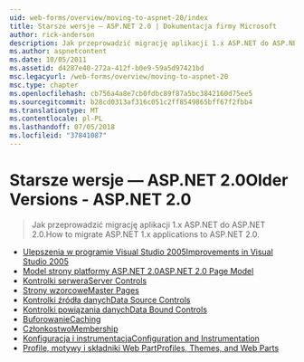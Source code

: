 ```yaml
---
uid: web-forms/overview/moving-to-aspnet-20/index
title: Starsze wersje — ASP.NET 2.0 | Dokumentacja firmy Microsoft
author: rick-anderson
description: Jak przeprowadzić migrację aplikacji 1.x ASP.NET do ASP.NET 2.0.
ms.author: aspnetcontent
ms.date: 10/05/2011
ms.assetid: d4287e40-272a-412f-b0e9-59a5d97421bd
msc.legacyurl: /web-forms/overview/moving-to-aspnet-20
msc.type: chapter
ms.openlocfilehash: cb756a4a8e7cb0fdbc89f87a5bc3842160d75ee5
ms.sourcegitcommit: b28cd0313af316c051c2ff8549865bff67f2fbb4
ms.translationtype: MT
ms.contentlocale: pl-PL
ms.lasthandoff: 07/05/2018
ms.locfileid: "37841087"
---
```

<a name="older-versions---aspnet-20"></a><span data-ttu-id="c7b9e-103">Starsze wersje — ASP.NET 2.0</span><span class="sxs-lookup"><span data-stu-id="c7b9e-103">Older Versions - ASP.NET 2.0</span></span>
====================
> <span data-ttu-id="c7b9e-104">Jak przeprowadzić migrację aplikacji 1.x ASP.NET do ASP.NET 2.0.</span><span class="sxs-lookup"><span data-stu-id="c7b9e-104">How to migrate ASP.NET 1.x applications to ASP.NET 2.0.</span></span>


- [<span data-ttu-id="c7b9e-105">Ulepszenia w programie Visual Studio 2005</span><span class="sxs-lookup"><span data-stu-id="c7b9e-105">Improvements in Visual Studio 2005</span></span>](improvements-in-visual-studio-2005.md)
- [<span data-ttu-id="c7b9e-106">Model strony platformy ASP.NET 2.0</span><span class="sxs-lookup"><span data-stu-id="c7b9e-106">ASP.NET 2.0 Page Model</span></span>](the-asp-net-2-0-page-model.md)
- [<span data-ttu-id="c7b9e-107">Kontrolki serwera</span><span class="sxs-lookup"><span data-stu-id="c7b9e-107">Server Controls</span></span>](server-controls.md)
- [<span data-ttu-id="c7b9e-108">Strony wzorcowe</span><span class="sxs-lookup"><span data-stu-id="c7b9e-108">Master Pages</span></span>](master-pages.md)
- [<span data-ttu-id="c7b9e-109">Kontrolki źródła danych</span><span class="sxs-lookup"><span data-stu-id="c7b9e-109">Data Source Controls</span></span>](data-source-controls.md)
- [<span data-ttu-id="c7b9e-110">Kontrolki powiązania danych</span><span class="sxs-lookup"><span data-stu-id="c7b9e-110">Data Bound Controls</span></span>](data-bound-controls.md)
- [<span data-ttu-id="c7b9e-111">Buforowanie</span><span class="sxs-lookup"><span data-stu-id="c7b9e-111">Caching</span></span>](caching.md)
- [<span data-ttu-id="c7b9e-112">Członkostwo</span><span class="sxs-lookup"><span data-stu-id="c7b9e-112">Membership</span></span>](membership.md)
- [<span data-ttu-id="c7b9e-113">Konfiguracja i instrumentacja</span><span class="sxs-lookup"><span data-stu-id="c7b9e-113">Configuration and Instrumentation</span></span>](configuration-and-instrumentation.md)
- [<span data-ttu-id="c7b9e-114">Profile, motywy i składniki Web Part</span><span class="sxs-lookup"><span data-stu-id="c7b9e-114">Profiles, Themes, and Web Parts</span></span>](profiles-themes-and-web-parts.md)
